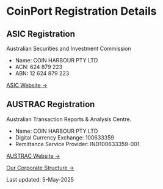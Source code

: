 # CoinPort Registration Details

## ASIC Registration

Australian Securities and Investment Commission

*   Name: COIN HARBOUR PTY LTD
*   ACN: 624 879 223
*   ABN: 12 624 879 223

[ASIC Website →](https://connectonline.asic.gov.au/RegistrySearch/faces/landing/SearchRegisters.jspx)  

## AUSTRAC Registration

Australian Transaction Reports & Analysis Centre.

*   Name: COIN HARBOUR PTY LTD
*   Digital Currency Exchange: 100633359
*   Remittance Service Provider: IND100633359-001

[AUSTRAC Website →](https://online.austrac.gov.au/ao/public/rsregister.seam)

[Our Corporate Structure →](https://doc.coinport.com.au/about/corporate-structure.html)

Last updated: 5-May-2025
